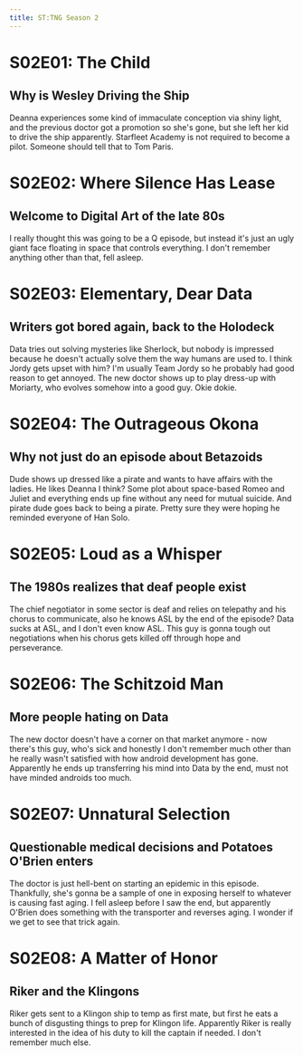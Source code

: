 ```yaml
---
title: ST:TNG Season 2
---
```

# S02E01: The Child

## Why is Wesley Driving the Ship

Deanna experiences some kind of immaculate conception via shiny light, and the previous doctor got a promotion so she's gone, but she left her kid to drive the ship apparently. Starfleet Academy is not required to become a pilot. Someone should tell that to Tom Paris.

# S02E02: Where Silence Has Lease

## Welcome to Digital Art of the late 80s

I really thought this was going to be a Q episode, but instead it's just an ugly giant face floating in space that controls everything. I don't remember anything other than that, fell asleep.

# S02E03: Elementary, Dear Data

## Writers got bored again, back to the Holodeck

Data tries out solving mysteries like Sherlock, but nobody is impressed because he doesn't actually solve them the way humans are used to. I think Jordy gets upset with him? I'm usually Team Jordy so he probably had good reason to get annoyed. The new doctor shows up to play dress-up with Moriarty, who evolves somehow into a good guy. Okie dokie.

# S02E04: The Outrageous Okona

## Why not just do an episode about Betazoids

Dude shows up dressed like a pirate and wants to have affairs with the ladies. He likes Deanna I think? Some plot about space-based Romeo and Juliet and everything ends up fine without any need for mutual suicide. And pirate dude goes back to being a pirate. Pretty sure they were hoping he reminded everyone of Han Solo.

# S02E05: Loud as a Whisper

## The 1980s realizes that deaf people exist

The chief negotiator in some sector is deaf and relies on telepathy and his chorus to communicate, also he knows ASL by the end of the episode? Data sucks at ASL, and I don't even know ASL. This guy is gonna tough out negotiations when his chorus gets killed off through hope and perseverance. 

# S02E06: The Schitzoid Man

## More people hating on Data

The new doctor doesn't have a corner on that market anymore - now there's this guy, who's sick and honestly I don't remember much other than he really wasn't satisfied with how android development has gone. Apparently he ends up transferring his mind into Data by the end, must not have minded androids too much.

# S02E07: Unnatural Selection

## Questionable medical decisions and Potatoes O'Brien enters

The doctor is just hell-bent on starting an epidemic in this episode. Thankfully, she's gonna be a sample of one in exposing herself to whatever is causing fast aging. I fell asleep before I saw the end, but apparently O'Brien does something with the transporter and reverses aging. I wonder if we get to see that trick again.

# S02E08: A Matter of Honor

## Riker and the Klingons

Riker gets sent to a Klingon ship to temp as first mate, but first he eats a bunch of disgusting things to prep for Klingon life.
Apparently Riker is really interested in the idea of his duty to kill the captain if needed. I don't remember much else.
